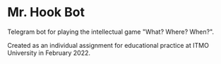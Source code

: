 # Mr. Hook Bot
Telegram bot for playing the intellectual game "What? Where? When?".

Сreated as an individual assignment for educational practice at ITMO University in February 2022.
